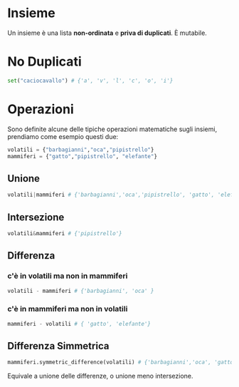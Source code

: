 # Insieme

Un insieme è una lista **non-ordinata** e **priva di duplicati**. È mutabile.


# No Duplicati

```python
set("caciocavallo") # {'a', 'v', 'l', 'c', 'o', 'i'}
```

# Operazioni

Sono definite alcune delle tipiche operazioni matematiche sugli insiemi, prendiamo come esempio questi due:

```python
volatili = {"barbagianni","oca","pipistrello"}
mammiferi = {"gatto","pipistrello", "elefante"}
```

## Unione

```python
volatili|mammiferi # {'barbagianni','oca','pipistrello', 'gatto', 'elefante'}
```

## Intersezione

```python
volatili&mammiferi # {'pipistrello'}
```

## Differenza

### c'è in volatili ma non in mammiferi

```python
volatili - mammiferi # {'barbagianni', 'oca' }
```

### c'è in mammiferi ma non in volatili
```python
mammiferi - volatili # { 'gatto', 'elefante'}
```
## Differenza Simmetrica

```python
mammiferi.symmetric_difference(volatili) # {'barbagianni','oca', 'gatto', 'elefante'}
```

Equivale a unione delle differenze, o unione meno intersezione.



